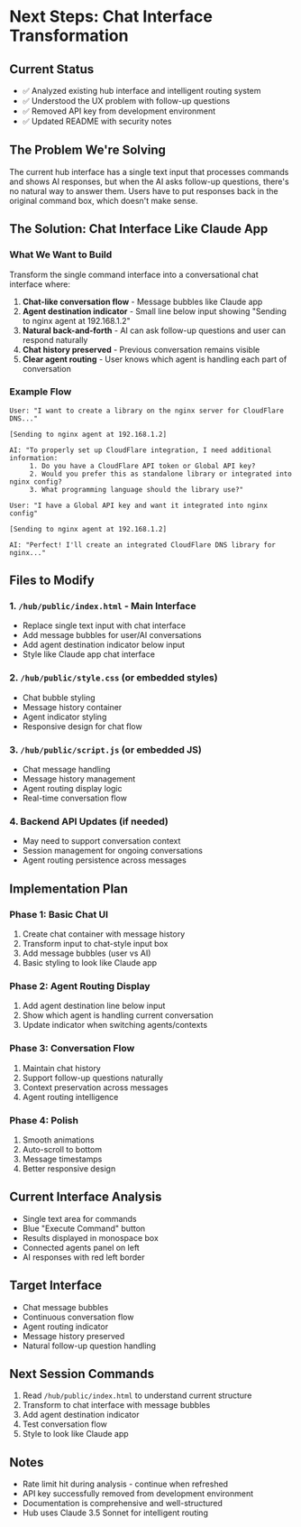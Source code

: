 # Next Steps: Chat Interface Transformation

## Current Status
- ✅ Analyzed existing hub interface and intelligent routing system
- ✅ Understood the UX problem with follow-up questions
- ✅ Removed API key from development environment
- ✅ Updated README with security notes

## The Problem We're Solving
The current hub interface has a single text input that processes commands and shows AI responses, but when the AI asks follow-up questions, there's no natural way to answer them. Users have to put responses back in the original command box, which doesn't make sense.

## The Solution: Chat Interface Like Claude App

### What We Want to Build
Transform the single command interface into a conversational chat interface where:

1. **Chat-like conversation flow** - Message bubbles like Claude app
2. **Agent destination indicator** - Small line below input showing "Sending to nginx agent at 192.168.1.2"
3. **Natural back-and-forth** - AI can ask follow-up questions and user can respond naturally
4. **Chat history preserved** - Previous conversation remains visible
5. **Clear agent routing** - User knows which agent is handling each part of conversation

### Example Flow
```
User: "I want to create a library on the nginx server for CloudFlare DNS..."

[Sending to nginx agent at 192.168.1.2]

AI: "To properly set up CloudFlare integration, I need additional information:
     1. Do you have a CloudFlare API token or Global API key?
     2. Would you prefer this as standalone library or integrated into nginx config?
     3. What programming language should the library use?"

User: "I have a Global API key and want it integrated into nginx config"

[Sending to nginx agent at 192.168.1.2]

AI: "Perfect! I'll create an integrated CloudFlare DNS library for nginx..."
```

## Files to Modify

### 1. `/hub/public/index.html` - Main Interface
- Replace single text input with chat interface
- Add message bubbles for user/AI conversations
- Add agent destination indicator below input
- Style like Claude app chat interface

### 2. `/hub/public/style.css` (or embedded styles)
- Chat bubble styling
- Message history container
- Agent indicator styling
- Responsive design for chat flow

### 3. `/hub/public/script.js` (or embedded JS)
- Chat message handling
- Message history management
- Agent routing display logic
- Real-time conversation flow

### 4. Backend API Updates (if needed)
- May need to support conversation context
- Session management for ongoing conversations
- Agent routing persistence across messages

## Implementation Plan

### Phase 1: Basic Chat UI
1. Create chat container with message history
2. Transform input to chat-style input box
3. Add message bubbles (user vs AI)
4. Basic styling to look like Claude app

### Phase 2: Agent Routing Display
1. Add agent destination line below input
2. Show which agent is handling current conversation
3. Update indicator when switching agents/contexts

### Phase 3: Conversation Flow
1. Maintain chat history
2. Support follow-up questions naturally
3. Context preservation across messages
4. Agent routing intelligence

### Phase 4: Polish
1. Smooth animations
2. Auto-scroll to bottom
3. Message timestamps
4. Better responsive design

## Current Interface Analysis
- Single text area for commands
- Blue "Execute Command" button
- Results displayed in monospace box
- Connected agents panel on left
- AI responses with red left border

## Target Interface
- Chat message bubbles
- Continuous conversation flow
- Agent routing indicator
- Message history preserved
- Natural follow-up question handling

## Next Session Commands
1. Read `/hub/public/index.html` to understand current structure
2. Transform to chat interface with message bubbles
3. Add agent destination indicator
4. Test conversation flow
5. Style to look like Claude app

## Notes
- Rate limit hit during analysis - continue when refreshed
- API key successfully removed from development environment
- Documentation is comprehensive and well-structured
- Hub uses Claude 3.5 Sonnet for intelligent routing